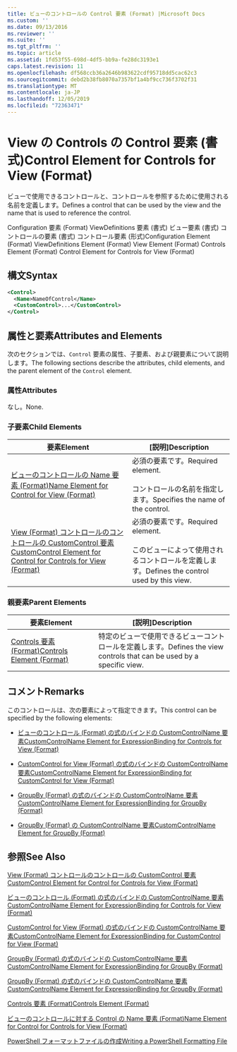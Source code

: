 ```yaml
---
title: ビューのコントロールの Control 要素 (Format) |Microsoft Docs
ms.custom: ''
ms.date: 09/13/2016
ms.reviewer: ''
ms.suite: ''
ms.tgt_pltfrm: ''
ms.topic: article
ms.assetid: 1fd53f55-698d-4df5-bb9a-fe28dc3193e1
caps.latest.revision: 11
ms.openlocfilehash: df568ccb36a2646b983622cdf95718dd5cac62c3
ms.sourcegitcommit: debd2b38fb8070a7357bf1a4bf9cc736f3702f31
ms.translationtype: MT
ms.contentlocale: ja-JP
ms.lasthandoff: 12/05/2019
ms.locfileid: "72363471"
---
```

# <a name="control-element-for-controls-for-view--format"></a><span data-ttu-id="24ced-102">View の Controls の Control 要素 (書式)</span><span class="sxs-lookup"><span data-stu-id="24ced-102">Control Element for Controls for View  (Format)</span></span>

<span data-ttu-id="24ced-103">ビューで使用できるコントロールと、コントロールを参照するために使用される名前を定義します。</span><span class="sxs-lookup"><span data-stu-id="24ced-103">Defines a control that can be used by the view and the name that is used to reference the control.</span></span>

<span data-ttu-id="24ced-104">Configuration 要素 (Format) ViewDefinitions 要素 (書式) ビュー要素 (書式) コントロールの要素 (書式) コントロール要素 (形式)</span><span class="sxs-lookup"><span data-stu-id="24ced-104">Configuration Element (Format) ViewDefinitions Element (Format) View Element (Format) Controls Element (Format) Control Element for Controls for View (Format)</span></span>

## <a name="syntax"></a><span data-ttu-id="24ced-105">構文</span><span class="sxs-lookup"><span data-stu-id="24ced-105">Syntax</span></span>

```xml
<Control>
  <Name>NameOfControl</Name>
  <CustomControl>...</CustomControl>
</Control>
```

## <a name="attributes-and-elements"></a><span data-ttu-id="24ced-106">属性と要素</span><span class="sxs-lookup"><span data-stu-id="24ced-106">Attributes and Elements</span></span>

<span data-ttu-id="24ced-107">次のセクションでは、`Control` 要素の属性、子要素、および親要素について説明します。</span><span class="sxs-lookup"><span data-stu-id="24ced-107">The following sections describe the attributes, child elements, and the parent element of the `Control` element.</span></span>

### <a name="attributes"></a><span data-ttu-id="24ced-108">属性</span><span class="sxs-lookup"><span data-stu-id="24ced-108">Attributes</span></span>

<span data-ttu-id="24ced-109">なし。</span><span class="sxs-lookup"><span data-stu-id="24ced-109">None.</span></span>

### <a name="child-elements"></a><span data-ttu-id="24ced-110">子要素</span><span class="sxs-lookup"><span data-stu-id="24ced-110">Child Elements</span></span>

|<span data-ttu-id="24ced-111">要素</span><span class="sxs-lookup"><span data-stu-id="24ced-111">Element</span></span>|<span data-ttu-id="24ced-112">[説明]</span><span class="sxs-lookup"><span data-stu-id="24ced-112">Description</span></span>|
|-------------|-----------------|
|[<span data-ttu-id="24ced-113">ビューのコントロールの Name 要素 (Format)</span><span class="sxs-lookup"><span data-stu-id="24ced-113">Name Element for Control for View (Format)</span></span>](./name-element-for-control-for-controls-for-view-format.md)|<span data-ttu-id="24ced-114">必須の要素です。</span><span class="sxs-lookup"><span data-stu-id="24ced-114">Required element.</span></span><br /><br /> <span data-ttu-id="24ced-115">コントロールの名前を指定します。</span><span class="sxs-lookup"><span data-stu-id="24ced-115">Specifies the name of the control.</span></span>|
|[<span data-ttu-id="24ced-116">View (Format) コントロールのコントロールの CustomControl 要素</span><span class="sxs-lookup"><span data-stu-id="24ced-116">CustomControl Element for Control for Controls for View (Format)</span></span>](./customcontrol-element-for-control-for-controls-for-view-format.md)|<span data-ttu-id="24ced-117">必須の要素です。</span><span class="sxs-lookup"><span data-stu-id="24ced-117">Required element.</span></span><br /><br /> <span data-ttu-id="24ced-118">このビューによって使用されるコントロールを定義します。</span><span class="sxs-lookup"><span data-stu-id="24ced-118">Defines the control used by this view.</span></span>|

### <a name="parent-elements"></a><span data-ttu-id="24ced-119">親要素</span><span class="sxs-lookup"><span data-stu-id="24ced-119">Parent Elements</span></span>

|<span data-ttu-id="24ced-120">要素</span><span class="sxs-lookup"><span data-stu-id="24ced-120">Element</span></span>|<span data-ttu-id="24ced-121">[説明]</span><span class="sxs-lookup"><span data-stu-id="24ced-121">Description</span></span>|
|-------------|-----------------|
|[<span data-ttu-id="24ced-122">Controls 要素 (Format)</span><span class="sxs-lookup"><span data-stu-id="24ced-122">Controls Element (Format)</span></span>](./controls-element-for-view-format.md)|<span data-ttu-id="24ced-123">特定のビューで使用できるビューコントロールを定義します。</span><span class="sxs-lookup"><span data-stu-id="24ced-123">Defines the view controls that can be used by a specific view.</span></span>|

## <a name="remarks"></a><span data-ttu-id="24ced-124">コメント</span><span class="sxs-lookup"><span data-stu-id="24ced-124">Remarks</span></span>

<span data-ttu-id="24ced-125">このコントロールは、次の要素によって指定できます。</span><span class="sxs-lookup"><span data-stu-id="24ced-125">This control can be specified by the following elements:</span></span>

- [<span data-ttu-id="24ced-126">ビューのコントロール (Format) の式のバインドの CustomControlName 要素</span><span class="sxs-lookup"><span data-stu-id="24ced-126">CustomControlName Element for ExpressionBinding for Controls for View (Format)</span></span>](./customcontrolname-element-for-expressionbinding-for-controls-for-view-format.md)

- [<span data-ttu-id="24ced-127">CustomControl for View (Format) の式のバインドの CustomControlName 要素</span><span class="sxs-lookup"><span data-stu-id="24ced-127">CustomControlName Element for ExpressionBinding for CustomControl for View (Format)</span></span>](./customcontrolname-element-for-expressionbinding-for-customcontrol-for-view-format.md)

- [<span data-ttu-id="24ced-128">GroupBy (Format) の式のバインドの CustomControlName 要素</span><span class="sxs-lookup"><span data-stu-id="24ced-128">CustomControlName Element for ExpressionBinding for GroupBy (Format)</span></span>](./customcontrolname-element-for-expressionbinding-for-groupby-format.md)

- [<span data-ttu-id="24ced-129">GroupBy (Format) の CustomControlName 要素</span><span class="sxs-lookup"><span data-stu-id="24ced-129">CustomControlName Element for GroupBy (Format)</span></span>](./customcontrolname-element-for-groupby-format.md)

## <a name="see-also"></a><span data-ttu-id="24ced-130">参照</span><span class="sxs-lookup"><span data-stu-id="24ced-130">See Also</span></span>

[<span data-ttu-id="24ced-131">View (Format) コントロールのコントロールの CustomControl 要素</span><span class="sxs-lookup"><span data-stu-id="24ced-131">CustomControl Element for Control for Controls for View (Format)</span></span>](./customcontrol-element-for-control-for-controls-for-view-format.md)

[<span data-ttu-id="24ced-132">ビューのコントロール (Format) の式のバインドの CustomControlName 要素</span><span class="sxs-lookup"><span data-stu-id="24ced-132">CustomControlName Element for ExpressionBinding for Controls for View (Format)</span></span>](./customcontrolname-element-for-expressionbinding-for-controls-for-view-format.md)

[<span data-ttu-id="24ced-133">CustomControl for View (Format) の式のバインドの CustomControlName 要素</span><span class="sxs-lookup"><span data-stu-id="24ced-133">CustomControlName Element for ExpressionBinding for CustomControl for View (Format)</span></span>](./customcontrolname-element-for-expressionbinding-for-customcontrol-for-view-format.md)

[<span data-ttu-id="24ced-134">GroupBy (Format) の式のバインドの CustomControlName 要素</span><span class="sxs-lookup"><span data-stu-id="24ced-134">CustomControlName Element for ExpressionBinding for GroupBy (Format)</span></span>](./customcontrolname-element-for-expressionbinding-for-groupby-format.md)

[<span data-ttu-id="24ced-135">GroupBy (Format) の式のバインドの CustomControlName 要素</span><span class="sxs-lookup"><span data-stu-id="24ced-135">CustomControlName Element for ExpressionBinding for GroupBy (Format)</span></span>](./customcontrolname-element-for-expressionbinding-for-groupby-format.md)

[<span data-ttu-id="24ced-136">Controls 要素 (Format)</span><span class="sxs-lookup"><span data-stu-id="24ced-136">Controls Element (Format)</span></span>](./controls-element-for-view-format.md)

[<span data-ttu-id="24ced-137">ビューのコントロールに対する Control の Name 要素 (Format)</span><span class="sxs-lookup"><span data-stu-id="24ced-137">Name Element for Control for Controls for View (Format)</span></span>](./name-element-for-control-for-controls-for-view-format.md)

[<span data-ttu-id="24ced-138">PowerShell フォーマットファイルの作成</span><span class="sxs-lookup"><span data-stu-id="24ced-138">Writing a PowerShell Formatting File</span></span>](./writing-a-powershell-formatting-file.md)
